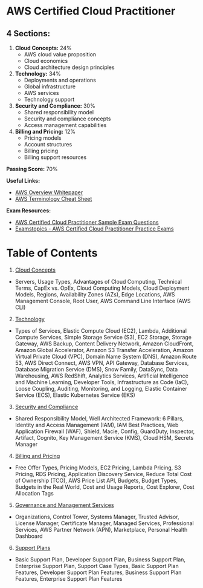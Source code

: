 # AWS Certified Cloud Practitioner

## 4 Sections:

1. **Cloud Concepts:** 24%
   - AWS cloud value proposition
   - Cloud economics
   - Cloud architecture design principles
2. **Technology:** 34%
   - Deployments and operations
   - Global infrastructure
   - AWS services
   - Technology support
3. **Security and Compliance:** 30%
   - Shared responsibility model
   - Security and compliance concepts
   - Access management capabilities
4. **Billing and Pricing:** 12%
   - Pricing models
   - Account structures
   - Billing pricing
   - Billing support resources

**Passing Score:** 70%

**Useful Links:**

- [AWS Overview Whitepaper](https://d1.awsstatic.com/whitepapers/aws-overview.pdf)
- [AWS Terminology Cheat Sheet](https://www.pluralsight.com/resources/blog/cloud/your-aws-terminology-cheat-sheet)

**Exam Resources:**

- [AWS Certified Cloud Practitioner Sample Exam Questions](https://d1.awsstatic.com/training-and-certification/docs-cloud-practitioner/AWS-Certified-Cloud-Practitioner_Sample-Questions.pdf)
- [Examstopics - AWS Certified Cloud Practitioner Practice Exams](https://www.examtopics.com/exams/amazon/aws-certified-cloud-practitioner-clf-c02/)

# Table of Contents

1. [Cloud Concepts](./topics/cloud_concepts.md)

- Servers, Usage Types, Advantages of Cloud Computing, Technical Terms, CapEx vs. OpEx, Cloud Computing Models, Cloud Deployment Models, Regions, Availability Zones (AZs), Edge Locations, AWS Management Console, Root User, AWS Command Line Interface (AWS CLI)

2. [Technology](./topics/technology.md)

- Types of Services, Elastic Compute Cloud (EC2), Lambda, Additional Compute Services, Simple Storage Service (S3), EC2 Storage, Storage Gateway, AWS Backup, Content Delivery Network, Amazon CloudFront, Amazon Global Accelerator, Amazon S3 Transfer Acceleration, Amazon Virtual Private Cloud (VPC), Domain Name System (DNS), Amazon Route 53, AWS Direct Connect, AWS VPN, API Gateway, Database Services, Database Migration Service (DMS), Snow Family, DataSync, Data Warehousing, AWS RedShift, Analytics Services, Artificial Intelligence and Machine Learning, Developer Tools, Infrastructure as Code (IaC), Loose Coupling, Auditing, Monitoring, and Logging, Elastic Container Service (ECS), Elastic Kubernetes Service (EKS)

3. [Security and Compliance](./topics/security_and_compliance.md)

- Shared Responsibility Model, Well Architected Framework: 6 Pillars, Identity and Access Management (IAM), IAM Best Practices, Web Application Firewall (WAF), Shield, Macie, Config, GuardDuty, Inspector, Artifact, Cognito, Key Management Service (KMS), Cloud HSM, Secrets Manager

4. [Billing and Pricing](./topics/billing_and_pricing.md)

- Free Offer Types, Pricing Models, EC2 Pricing, Lambda Pricing, S3 Pricing, RDS Pricing, Application Discovery Service, Reduce Total Cost of Ownership (TCO), AWS Price List API, Budgets, Budget Types, Budgets in the Real World, Cost and Usage Reports, Cost Explorer, Cost Allocation Tags

5. [Governance and Management Services](./topics/governance_and_management_services.md)

- Organizations, Control Tower, Systems Manager, Trusted Advisor, License Manager, Certificate Manager, Managed Services, Professional Services, AWS Partner Network (APN), Marketplace, Personal Health Dashboard

6. [Support Plans](./topics/support_plans.md)

- Basic Support Plan, Developer Support Plan, Business Support Plan, Enterprise Support Plan, Support Case Types, Basic Support Plan Features, Developer Support Plan Features, Business Support Plan Features, Enterprise Support Plan Features
